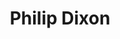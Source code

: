 ---
first_name: Philip
last_name: Dixon
title: Philip Dixon
role: University Professor of Statistics
organizations:
- name: Iowa State University
  url: https://stat.iastate.edu
education:
  courses:
  - course: PhD in Ecology and Environmental Biology
    institution: Cornell
    year: 1986
  - course: MS in Statistics
    institution: Cornell
    year: 1984
  - course: AB in Biology
    institution: UC Berkeley
    year: 1978
social:
- icon: envelope
  icon_pack: fas
  link: mailto:pdixon@iastate.edu
- icon: globe
  icon_pack: fas
  link: http://pdixon.stat.iastate.edu
- icon: google-scholar
  icon_pack: ai
  link: https://scholar.google.com/citations?user=6rVQqvYAAAAJ&hl=en
interests:
- Statistical methods and applications for ecology, agriculture, and biology not genetics
- computationally intensive methods
- spatial statistics
user_groups:
- Members
superuser: no
---